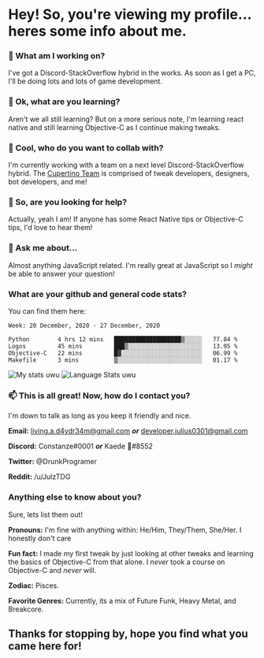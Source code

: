 # Hey! So, you're viewing my profile... heres some info about me.

### 🔭 What am I working on?
I've got a Discord-StackOverflow hybrid in the works. As soon as I get a PC, I'll be doing lots and lots of game development.

### 🌱 Ok, what are you learning?
Aren't we all still learning? But on a more serious note, I'm learning react native and still learning Objective-C as I continue making tweaks.

### 👯 Cool, who do you want to collab with?
I'm currently working with a team on a next level Discord-StackOverflow hybrid. The [Cupertino Team](https://github.com/Cupertino-Development) is comprised of tweak developers, designers, bot developers, and me!

### 🤔 So, are you looking for help?
Actually, yeah I am! If anyone has some React Native tips or Objective-C tips, I'd love to hear them!

### 💬 Ask me about...
Almost anything JavaScript related. I'm really great at JavaScript so I *might* be able to answer your question!

### What are your github and general code stats?
You can find them here:
<!--START_SECTION:waka-->
```text
Week: 20 December, 2020 - 27 December, 2020

Python        4 hrs 12 mins   ███████████████████▒░░░░░   77.84 % 
Logos         45 mins         ███▒░░░░░░░░░░░░░░░░░░░░░   13.95 % 
Objective-C   22 mins         █▓░░░░░░░░░░░░░░░░░░░░░░░   06.99 % 
Makefile      3 mins          ▒░░░░░░░░░░░░░░░░░░░░░░░░   01.17 % 
```
<!--END_SECTION:waka-->
![My stats uwu](https://github-readme-stats.vercel.app/api?username=Julz4455&show_icons=true&theme=onedark)
![Language Stats uwu](https://github-readme-stats.vercel.app/api/top-langs/?username=Julz4455&layout=compact)

### 📫 This is all great! Now, how do I contact you?
I'm down to talk as long as you keep it friendly and nice.

**Email:** living.a.d4ydr34m@gmail.com ***or*** developer.julius0301@gmail.com

**Discord:** Constanze#0001 ***or*** Kaede 🌸#8552

**Twitter:** @DrunkProgramer

**Reddit:** /u/JulzTDG

### Anything else to know about you?
Sure, lets list them out!

**Pronouns:** I'm fine with anything within: He/Him, They/Them, She/Her. I honestly don't care

**Fun fact:** I made my first tweak by just looking at other tweaks and learning the basics of Objective-C from that alone. I *never* took a course on Objective-C and *never* will.

**Zodiac:** Pisces.

**Favorite Genres:** Currently, its a mix of Future Funk, Heavy Metal, and Breakcore.

## Thanks for stopping by, hope you find what you came here for!

